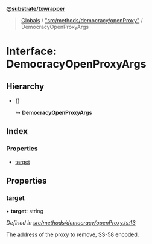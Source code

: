 **[@substrate/txwrapper](../README.md)**

> [Globals](../globals.md) / ["src/methods/democracy/openProxy"](../modules/_src_methods_democracy_openproxy_.md) / DemocracyOpenProxyArgs

# Interface: DemocracyOpenProxyArgs

## Hierarchy

* {}

  ↳ **DemocracyOpenProxyArgs**

## Index

### Properties

* [target](_src_methods_democracy_openproxy_.democracyopenproxyargs.md#target)

## Properties

### target

•  **target**: string

*Defined in [src/methods/democracy/openProxy.ts:13](https://github.com/paritytech/txwrapper/blob/edb5fa7/src/methods/democracy/openProxy.ts#L13)*

The address of the proxy to remove, SS-58 encoded.
